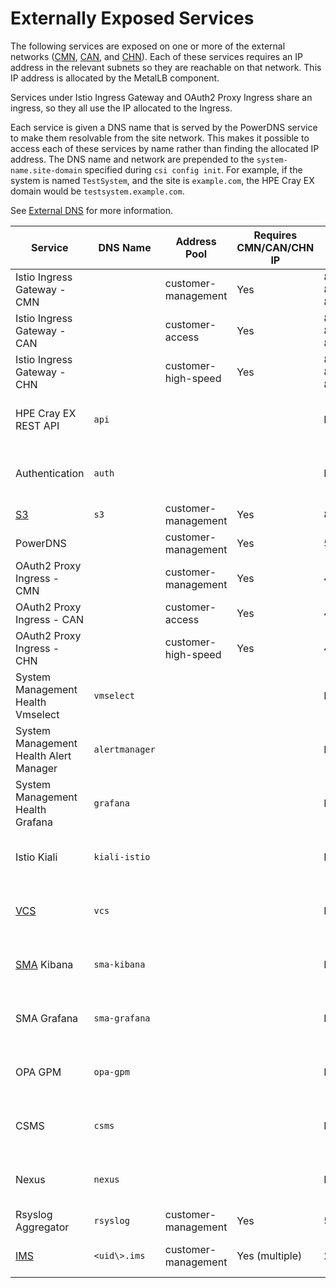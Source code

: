 # Externally Exposed Services

The following services are exposed on one or more of the external networks \([CMN](../../../glossary.md#customer-management-network-cmn),
[CAN](../../../glossary.md#customer-access-network-can), and [CHN](../../../glossary.md#customer-high-speed-network-chn))\.
Each of these services requires an IP address in the relevant subnets so they are reachable on that network. This IP address is allocated by the MetalLB component.

Services under Istio Ingress Gateway and OAuth2 Proxy Ingress share an ingress, so they all use the IP allocated to the Ingress.

Each service is given a DNS name that is served by the PowerDNS service to make them resolvable from the site network. This makes it possible to access each of these services by name rather than finding the
allocated IP address. The DNS name and network are prepended to the `system-name.site-domain` specified during `csi config init`. For example, if the system is named `TestSystem`, and the site is `example.com`, the
HPE Cray EX domain would be `testsystem.example.com`.

See [External DNS](../external_dns/External_DNS.md) for more information.

| Service                                | DNS Name       | Address Pool                           | Requires CMN/CAN/CHN IP | External Port      | Notes                                                      |
|----------------------------------------|----------------|----------------------------------------|-------------------------|--------------------|------------------------------------------------------------|
| Istio Ingress Gateway - CMN            |                | customer-management                    | Yes                     | 80/443, 8081, 8888 |                                                            |
| Istio Ingress Gateway - CAN            |                | customer-access                        | Yes                     | 80/443, 8081, 8888 |                                                            |
| Istio Ingress Gateway - CHN            |                | customer-high-speed                    | Yes                     | 80/443, 8081, 8888 |                                                            |
| HPE Cray EX REST API                   | `api`          |                                        |                         | No                 | Uses the IP address of Istio Ingress Gateway (CMN/CAN/CHN) |
| Authentication                         | `auth`         |                                        |                         | No                 | Uses the IP address of Istio Ingress Gateway (CMN/CAN/CHN) |
| [S3](../../../glossary.md#simple-storage-service-s3)                                     | `s3`           | customer-management                    | Yes                     | 8080               |                                                            |
| PowerDNS                               |                | customer-management                    | Yes                     | 53                 |                                                            |
| OAuth2 Proxy Ingress - CMN             |                | customer-management                    | Yes                     | 443                |                                                            |
| OAuth2 Proxy Ingress - CAN             |                | customer-access                        | Yes                     | 443                |                                                            |
| OAuth2 Proxy Ingress - CHN             |                | customer-high-speed                    | Yes                     | 443                |                                                            |
| System Management Health Vmselect    | `vmselect`   |                                        |                         | No                 | Uses the IP address of OAuth2 Proxy Ingress (CMN)          |
| System Management Health Alert Manager | `alertmanager` |                                        |                         | No                 | Uses the IP address of OAuth2 Proxy Ingress (CMN)          |
| System Management Health Grafana       | `grafana`      |                                        |                         | No                 | Uses the IP address of OAuth2 Proxy Ingress (CMN)          |
| Istio Kiali                            | `kiali-istio`  |                                        |                         | No                 | Uses the IP address of OAuth2 Proxy Ingress (CMN)          |
| [VCS](../../../glossary.md#version-control-service-vcs)                                    | `vcs`          |                                        |                         | No                 | Uses the IP address of OAuth2 Proxy Ingress (CMN)          |
| [SMA](../../../glossary.md#system-monitoring-application-sma) Kibana                             | `sma-kibana`   |                                        |                         | No                 | Uses the IP address of OAuth2 Proxy Ingress (CMN)          |
| SMA Grafana                            | `sma-grafana`  |                                        |                         | No                 | Uses the IP address of OAuth2 Proxy Ingress (CMN)          |
| OPA GPM                                | `opa-gpm`      |                                        |                         | No                 | Uses the IP address of OAuth2 Proxy Ingress (CMN)          |
| CSMS                                   | `csms`         |                                        |                         | No                 | Uses the IP address of OAuth2 Proxy Ingress (CMN)          |
| Nexus                                  | `nexus`        |                                        |                         | No                 | Uses the IP address of Istio Ingress Gateway (CMN)         |
| Rsyslog Aggregator                     | `rsyslog`      | customer-management                    | Yes                     | 514/8514           |                                                            |
| [IMS](../../../glossary.md#image-management-service-ims)                                    | `<uid\>.ims`   | customer-management                    | Yes \(multiple\)        | 22                 | Can be several of these each with a unique ID              |
